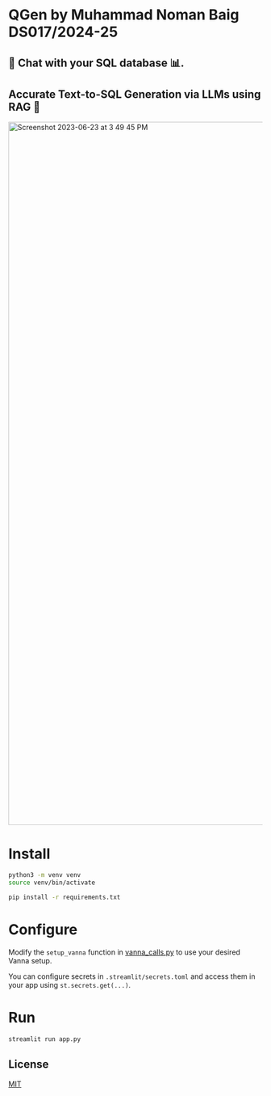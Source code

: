 # QGen by Muhammad Noman Baig DS017/2024-25
## 🤖 Chat with your SQL database 📊.
## Accurate Text-to-SQL Generation via LLMs using RAG 🔄

<img width="1392" alt="Screenshot 2023-06-23 at 3 49 45 PM" src="./assets/vanna_demo.gif">

# Install

```bash
python3 -m venv venv
source venv/bin/activate

pip install -r requirements.txt
```

# Configure
Modify the `setup_vanna` function in [vanna_calls.py](./vanna_calls.py) to use your desired Vanna setup.

You can configure secrets in `.streamlit/secrets.toml` and access them in your app using `st.secrets.get(...)`.

# Run

```bash
streamlit run app.py
```


## License
[MIT](https://choosealicense.com/licenses/mit/)
